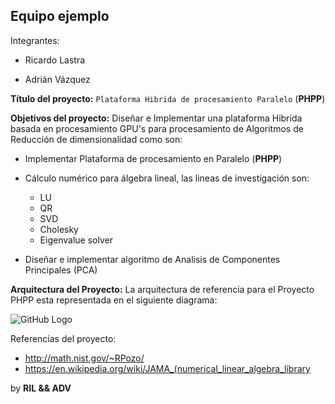 ## Equipo ejemplo

Integrantes:

* Ricardo Lastra

* Adrián Vázquez

__Título del proyecto:__ `Plataforma Hibrida de procesamiento Paralelo` (**PHPP**) 

__Objetivos del proyecto:__ Diseñar e Implementar una plataforma Hibrida basada en procesamiento GPU's para procesamiento de Algoritmos de Reducción de dimensionalidad como son:

* Implementar Plataforma de procesamiento en Paralelo (**PHPP**)
* Cálculo numérico para álgebra lineal, las lineas de investigación son: 
	* LU
	* QR
	* SVD
	* Cholesky
	* Eigenvalue solver 	

* Diseñar e implementar algoritmo de Analisis de Componentes Principales (PCA)

__Arquitectura del Proyecto:__ La arquitectura de referencia para el Proyecto PHPP esta representada en el siguiente diagrama:

![GitHub Logo](images/ArquitecturaReferencia-v1.0.png) 


Referencias del proyecto:

* http://math.nist.gov/~RPozo/
* https://en.wikipedia.org/wiki/JAMA_(numerical_linear_algebra_library

by __RIL && ADV__
